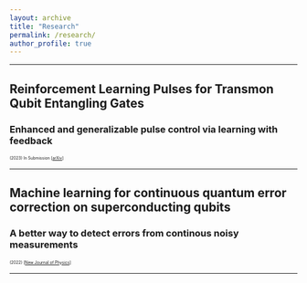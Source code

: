 ```yaml
---
layout: archive
title: "Research"
permalink: /research/
author_profile: true
---
```


---
## Reinforcement Learning Pulses for Transmon Qubit Entangling Gates 

### Enhanced and generalizable pulse control via learning with feedback

<span style="font-size:0.5em;">(2023) In Submission [[arXiv](https://arxiv.org/abs/2311.03684)]</span>






---
## Machine learning for continuous quantum error correction on superconducting qubits

### A better way to detect errors from continous noisy measurements
 
<span style="font-size:0.5em;">(2022) [[New Journal of Physics](https://doi.org/10.1088/1367-2630/ac66f9)]</span>

---
<!-- {% if site.author.googlescholar %}
  <div class="wordwrap">You can also find my articles on <a href="{{site.author.googlescholar}}">my Google Scholar profile</a>.</div>
{% endif %} -->

<!-- {% include base_path %}

{% for post in site.publications reversed %}
  {% include archive-single.html %}
{% endfor %} -->
